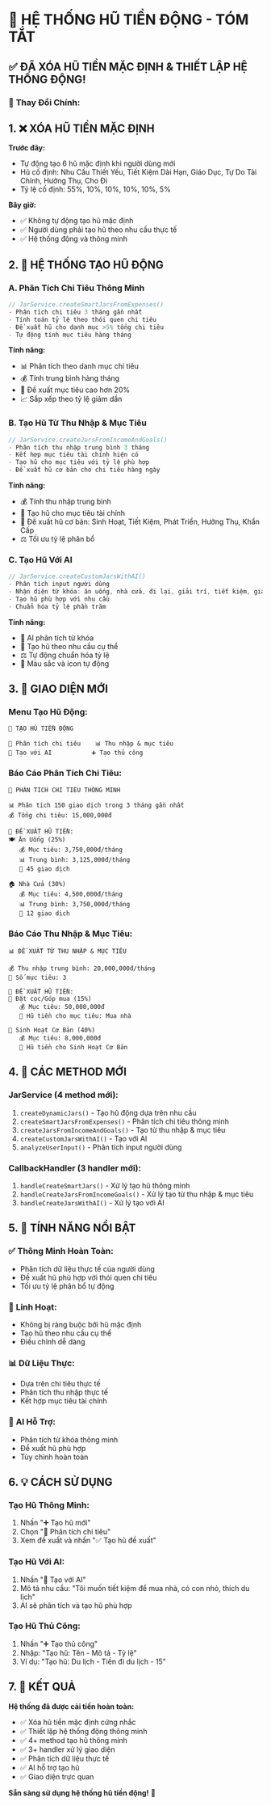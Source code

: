 # 🏺 HỆ THỐNG HŨ TIỀN ĐỘNG - TÓM TẮT

## ✅ ĐÃ XÓA HŨ TIỀN MẶC ĐỊNH & THIẾT LẬP HỆ THỐNG ĐỘNG!

### 🔄 **Thay Đổi Chính:**

## 1. ❌ **XÓA HŨ TIỀN MẶC ĐỊNH**

**Trước đây:**
- Tự động tạo 6 hũ mặc định khi người dùng mới
- Hũ cố định: Nhu Cầu Thiết Yếu, Tiết Kiệm Dài Hạn, Giáo Dục, Tự Do Tài Chính, Hưởng Thụ, Cho Đi
- Tỷ lệ cố định: 55%, 10%, 10%, 10%, 10%, 5%

**Bây giờ:**
- ✅ Không tự động tạo hũ mặc định
- ✅ Người dùng phải tạo hũ theo nhu cầu thực tế
- ✅ Hệ thống động và thông minh

## 2. 🤖 **HỆ THỐNG TẠO HŨ ĐỘNG**

### **A. Phân Tích Chi Tiêu Thông Minh**
```javascript
// JarService.createSmartJarsFromExpenses()
- Phân tích chi tiêu 3 tháng gần nhất
- Tính toán tỷ lệ theo thói quen chi tiêu
- Đề xuất hũ cho danh mục >5% tổng chi tiêu
- Tự động tính mục tiêu hàng tháng
```

**Tính năng:**
- 📊 Phân tích theo danh mục chi tiêu
- 💰 Tính trung bình hàng tháng
- 🎯 Đề xuất mục tiêu cao hơn 20%
- 📈 Sắp xếp theo tỷ lệ giảm dần

### **B. Tạo Hũ Từ Thu Nhập & Mục Tiêu**
```javascript
// JarService.createJarsFromIncomeAndGoals()
- Phân tích thu nhập trung bình 3 tháng
- Kết hợp mục tiêu tài chính hiện có
- Tạo hũ cho mục tiêu với tỷ lệ phù hợp
- Đề xuất hũ cơ bản cho chi tiêu hàng ngày
```

**Tính năng:**
- 💰 Tính thu nhập trung bình
- 🎯 Tạo hũ cho mục tiêu tài chính
- 🏺 Đề xuất hũ cơ bản: Sinh Hoạt, Tiết Kiệm, Phát Triển, Hưởng Thụ, Khẩn Cấp
- ⚖️ Tối ưu tỷ lệ phân bổ

### **C. Tạo Hũ Với AI**
```javascript
// JarService.createCustomJarsWithAI()
- Phân tích input người dùng
- Nhận diện từ khóa: ăn uống, nhà cửa, đi lại, giải trí, tiết kiệm, giáo dục, sức khỏe, mua sắm
- Tạo hũ phù hợp với nhu cầu
- Chuẩn hóa tỷ lệ phần trăm
```

**Tính năng:**
- 🧠 AI phân tích từ khóa
- 🎯 Tạo hũ theo nhu cầu cụ thể
- ⚖️ Tự động chuẩn hóa tỷ lệ
- 🎨 Màu sắc và icon tự động

## 3. 📱 **GIAO DIỆN MỚI**

### **Menu Tạo Hũ Động:**
```
🏺 TẠO HŨ TIỀN ĐỘNG

🤖 Phân tích chi tiêu    📊 Thu nhập & mục tiêu
🎯 Tạo với AI           ➕ Tạo thủ công
```

### **Báo Cáo Phân Tích Chi Tiêu:**
```
🤖 PHÂN TÍCH CHI TIÊU THÔNG MINH

📊 Phân tích 150 giao dịch trong 3 tháng gần nhất
💰 Tổng chi tiêu: 15,000,000đ

🏺 ĐỀ XUẤT HŨ TIỀN:
🍽️ Ăn Uống (25%)
   💰 Mục tiêu: 3,750,000đ/tháng
   📊 Trung bình: 3,125,000đ/tháng
   🔢 45 giao dịch

🏠 Nhà Cửa (30%)
   💰 Mục tiêu: 4,500,000đ/tháng
   📊 Trung bình: 3,750,000đ/tháng
   🔢 12 giao dịch
```

### **Báo Cáo Thu Nhập & Mục Tiêu:**
```
📊 ĐỀ XUẤT TỪ THU NHẬP & MỤC TIÊU

💰 Thu nhập trung bình: 20,000,000đ/tháng
🎯 Số mục tiêu: 3

🏺 ĐỀ XUẤT HŨ TIỀN:
🎯 Đặt cọc/Góp mua (15%)
   💰 Mục tiêu: 50,000,000đ
   📝 Hũ tiền cho mục tiêu: Mua nhà

🏺 Sinh Hoạt Cơ Bản (40%)
   💰 Mục tiêu: 8,000,000đ
   📝 Hũ tiền cho Sinh Hoạt Cơ Bản
```

## 4. 🔧 **CÁC METHOD MỚI**

### **JarService (4 method mới):**
1. `createDynamicJars()` - Tạo hũ động dựa trên nhu cầu
2. `createSmartJarsFromExpenses()` - Phân tích chi tiêu thông minh
3. `createJarsFromIncomeAndGoals()` - Tạo từ thu nhập & mục tiêu
4. `createCustomJarsWithAI()` - Tạo với AI
5. `analyzeUserInput()` - Phân tích input người dùng

### **CallbackHandler (3 handler mới):**
1. `handleCreateSmartJars()` - Xử lý tạo hũ thông minh
2. `handleCreateJarsFromIncomeGoals()` - Xử lý tạo từ thu nhập & mục tiêu
3. `handleCreateJarsWithAI()` - Xử lý tạo với AI

## 5. 🎯 **TÍNH NĂNG NỔI BẬT**

### ✅ **Thông Minh Hoàn Toàn:**
- Phân tích dữ liệu thực tế của người dùng
- Đề xuất hũ phù hợp với thói quen chi tiêu
- Tối ưu tỷ lệ phân bổ tự động

### 🔄 **Linh Hoạt:**
- Không bị ràng buộc bởi hũ mặc định
- Tạo hũ theo nhu cầu cụ thể
- Điều chỉnh dễ dàng

### 📊 **Dữ Liệu Thực:**
- Dựa trên chi tiêu thực tế
- Phân tích thu nhập thực tế
- Kết hợp mục tiêu tài chính

### 🤖 **AI Hỗ Trợ:**
- Phân tích từ khóa thông minh
- Đề xuất hũ phù hợp
- Tùy chỉnh hoàn toàn

## 6. 💡 **CÁCH SỬ DỤNG**

### **Tạo Hũ Thông Minh:**
1. Nhấn "➕ Tạo hũ mới"
2. Chọn "🤖 Phân tích chi tiêu"
3. Xem đề xuất và nhấn "✅ Tạo hũ đề xuất"

### **Tạo Hũ Với AI:**
1. Nhấn "🎯 Tạo với AI"
2. Mô tả nhu cầu: "Tôi muốn tiết kiệm để mua nhà, có con nhỏ, thích du lịch"
3. AI sẽ phân tích và tạo hũ phù hợp

### **Tạo Hũ Thủ Công:**
1. Nhấn "➕ Tạo thủ công"
2. Nhập: "Tạo hũ: Tên - Mô tả - Tỷ lệ"
3. Ví dụ: "Tạo hũ: Du lịch - Tiền đi du lịch - 15"

## 7. 🎉 **KẾT QUẢ**

**Hệ thống đã được cải tiến hoàn toàn:**
- ✅ Xóa hũ tiền mặc định cứng nhắc
- ✅ Thiết lập hệ thống động thông minh
- ✅ 4+ method tạo hũ thông minh
- ✅ 3+ handler xử lý giao diện
- ✅ Phân tích dữ liệu thực tế
- ✅ AI hỗ trợ tạo hũ
- ✅ Giao diện trực quan

**Sẵn sàng sử dụng hệ thống hũ tiền động!** 🚀 